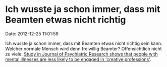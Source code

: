 Ich wusste ja schon immer, dass mit Beamten etwas nicht richtig
===============================================================

Date: 2012-12-25 11:01:59

Ich wusste ja schon immer, dass mit Beamten etwas nicht richtig sein
kann. Welcher normale Mensch wird denn freiwillig Beamter?
Offensichtlich nicht zu viele: [Study in Journal of Psychiatric Research
shows that people with mental illnesses are less likely to be engaged in
\'creative
professions\'](http://www.3quarksdaily.com/3quarksdaily/2012/12/there-was-no-couch-on-mental-illness-and-creativity.html).
